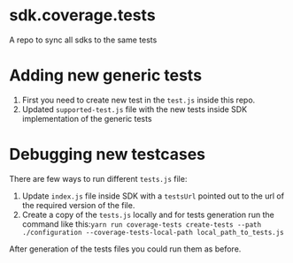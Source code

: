# sdk.coverage.tests
A repo to sync all sdks to the same tests

# Adding new generic tests

1. First you need to create new test in the `test.js` inside this repo.
2. Updated `supported-test.js` file with the new tests inside SDK implementation of the generic tests

# Debugging new testcases 

 There are few ways to run different `tests.js` file: 
 1. Update `index.js` file inside SDK with a `testsUrl` pointed out to the url of the required version of the file. 
 2. Create a copy of the `tests.js` locally and for tests generation run the command like this:`yarn run coverage-tests create-tests --path ./configuration --coverage-tests-local-path local_path_to_tests.js`
 
 After generation of the tests files you could run them as before.